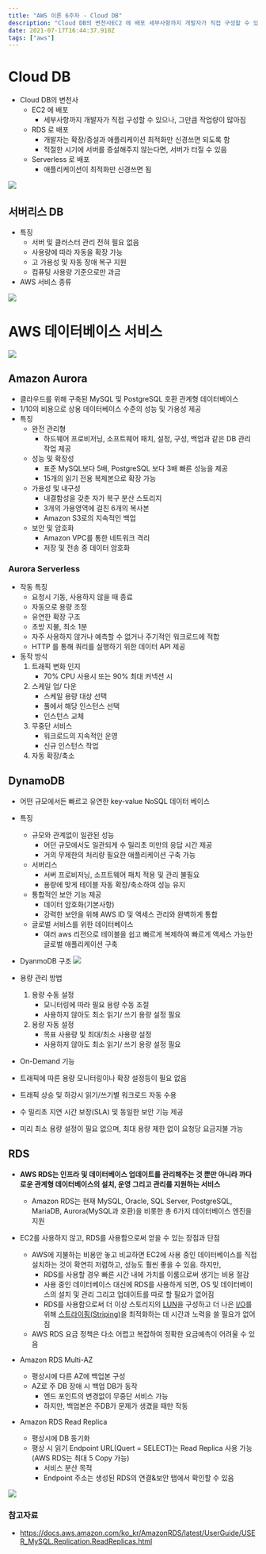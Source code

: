 ```yaml
---
title: "AWS 이론 6주차 - Cloud DB"
description: "Cloud DB의 변천사EC2 에 배포 세부사항까지 개발자가 직접 구성할 수 있으나, 그만큼 작업량이 많아짐RDS 로 배포개발자는 확장/증설과 애플리케이션 최적화만 신경쓰면 되도록 함적절한 시기에 서버를 증설해주지 않는다면, 서버가 터질 수 있음Serverless 로 "
date: 2021-07-17T16:44:37.910Z
tags: ["aws"]
---
```



#  Cloud DB

- Cloud DB의 변천사
  - EC2 에 배포 
    - 세부사항까지 개발자가 직접 구성할 수 있으나, 그만큼 작업량이 많아짐
  - RDS 로 배포
    - 개발자는 확장/증설과 애플리케이션 최적화만 신경쓰면 되도록 함
    - 적절한 시기에 서버를 증설해주지 않는다면, 서버가 터질 수 있음
  - Serverless 로 배포
    - 애플리케이션이 최적화만 신경쓰면 됨


![](../images/f2cc15ff-8f62-442b-8da6-522093e4718e-image-20210717235920150.png)




## 서버리스 DB

- 특징
  - 서버 및 클러스터 관리 전혀 필요 없음
  - 사용량에 따라 자동을 확장 가능
  - 고 가용성 및 자동 장애 복구 지원
  - 컴퓨팅 사용량 기준으로만 과금
- AWS 서비스 종류

![](../images/2dcb9baf-7b11-4a20-b9a1-ef7a8ca015f5-image-20210718000335485.png)



# AWS 데이터베이스 서비스

![](../images/ffd55eaf-dcf1-4100-aa84-637982360dda-image-20210718000503546.png)



## Amazon Aurora

- 클라우드를 위해 구축된 MySQL 및 PostgreSQL 호환 관계형 데이터베이스
- 1/10의 비용으로 상용 데이터베이스 수준의 성능 및 가용성 제공
- 특징
  - 완전 관리형
    - 하드웨어 프로비저닝, 소프트웨어 패치, 설정, 구성, 백업과 같은 DB 관리 작업 제공
  - 성능 및 확장성
    - 표준 MySQL보다 5배, PostgreSQL 보다 3배 빠른 성능을 제공
    - 15개의 읽기 전용 복제본으로 확장 가능
  - 가용성 및 내구성
    - 내결함성을 갖춘 자가 복구 분산 스토리지
    - 3개의 가용영역에 걸친 6개의 복사본
    - Amazon S3로의 지속적인 백업
  - 보안 및 암호화
    - Amazon VPC를 통한 네트워크 격리
    - 저장 및 전송 중 데이터 암호화



### Aurora Serverless

- 작동 특징
  - 요청시 기동, 사용하지 않을 때 종료
  - 자동으로 용량 조정
  - 유연한 확장 구조
  - 초방 지불, 최소 1분
  - 자주 사용하지 않거나 예측할 수 없거나 주기적인 워크로드에 적합
  - HTTP 를 통해 쿼리를 실행하기 위한 데이터 API 제공
- 동작 방식
  1. 트래픽 변화 인지
     - 70% CPU 사용시 또는 90% 최대 커넥션 시
  2. 스케일 업/ 다운
     - 스케일 용량 대상 선택
     - 풀에서 해당 인스턴스 선택
     - 인스턴스 교체
  3. 무중단 서비스
     - 워크로드의 지속적인 운영
     - 신규 인스턴스 작업
  4. 자동 확장/축소



## DynamoDB

- 어떤 규모에서든 빠르고 유연한 key-value NoSQL 데이터 베이스
- 특징
  - 규모와 관계없이 일관된 성능
    - 어던 규모에서도 일관되게 수 밀리초 미만의 응답 시간 제공
    - 거의 무제한의 처리량 필요한 애플리케이션 구축 가능
  - 서버리스
    - 서버 프로비저닝, 소프트웨어 패치 적용 및 관리 불필요
    - 용량에 맞게 테이블 자동 확장/축소하여 성능 유지
  - 통합적인 보안 기능 제공
    - 데이터 암호화(기본사항)
    - 강력한 보안을 위해 AWS ID 및 액세스 관리와 완벽하게 통합
  - 글로벌 서비스를 위한 데이터베이스
    - 여러 aws 리전으로 테이블을 쉽고 빠르게 복제하여 빠르게 액세스 가능한 글로벌 애플리케이션 구축
- DyanmoDB 구조
![](../images/b4c9c9de-de3c-4814-a9bf-a0e86a541d80-image-20210718001541152.png)


- 용량 관리 방법
  1. 용량 수동 설정
     - 모니터링에 따라 필요 용량 수동 조절
     - 사용하지 않아도 최소 읽기/ 쓰기 용량 설정 필요
  2. 용량 자동 설정
     - 목표 사용량 및 최대/최소 사용량 설정
     - 사용하지 않아도 최소 읽기/ 쓰기 용량 설정 필요
-  On-Demand 기능
  - 트래픽에 따른 용량 모니터링이나 확장 설정등이 필요 없음
  - 트래픽 상승 및 하강시 읽기/쓰기별 워크로드 자동 수용
  - 수 밀리초 지연 시간 보장(SLA) 및 동일한 보안 기능 제공
  - 미리 최소 용량 설정이 필요 없으며, 최대 용량 제한 없이 요청당 요금지불 가능





## RDS

- **AWS RDS는 인프라 및 데이터베이스 업데이트를 관리해주는 것 뿐만 아니라 까다로운 관계형 데이터베이스의 설치, 운영 그리고 관리를 지원하는 서비스**
  - Amazon RDS는 현재 MySQL, Oracle, SQL Server, PostgreSQL, MariaDB, Aurora(MySQL과 호환)을 비롯한 총 6가지 데이터베이스 엔진을 지원
- EC2를 사용하지 않고, RDS를 사용함으로써 얻을 수 있는 장점과 단점
  - AWS에 지불하는 비용만 놓고 비교하면 EC2에 사용 중인 데이터베이스를 직접 설치하는 것이 확연히 저렴하고, 성능도 훨씬 좋을 수 있음. 하지만,
    - RDS를 사용할 경우 빠른 시간 내에 가치를 이룸으로써 생기는 비용 절감
    - 사용 중인 데이터베이스 대신에 RDS를 사용하게 되면, OS 및 데이터베이스의 설치 및 관리 그리고 업데이트를 따로 할 필요가 없어짐
    - RDS를 사용함으로써 더 이상 스토리지의 [LUN](https://bespinglobal.com/cloud-terms-lun/)을 구성하고 더 나은 [I/O](https://bespinglobal.com/cloud-terms-io/)를 위해 [스트라이핑(Striping)](https://bespinglobal.com/cloud-terms-striping/)을 최적화하는 데 시간과 노력을 쓸 필요가 없어짐
  - AWS RDS 요금 정책은 다소 어렵고 복잡하여 정확한 요금예측이 어려울 수 있음

- Amazon RDS Multi-AZ
  - 평상시에 다른 AZ에 백업본 구성
  - AZ로 주 DB 장애 시 백업 DB가 동작
    - 엔드 포인트의 변경없이 무중단 서비스 가능
    - 하지만, 백업본은 주DB가 문제가 생겼을 때만 작동
- Amazon RDS Read Replica
  - 평상시에 DB 동기화
  - 평상 시 읽기 Endpoint URL(Quert = SELECT)는 Read Replica 사용 가능(AWS RDS는 최대 5 Copy 가능)
    - 서비스 분산 목적
    - Endpoint 주소는 생성된 RDS의 연결&보안 탭에서 확인할 수 있음

![](../images/c166d16b-094f-4518-94e2-a6a65a1cd7a5-image-20210718002129258.png)


### 참고자료
- https://docs.aws.amazon.com/ko_kr/AmazonRDS/latest/UserGuide/USER_MySQL.Replication.ReadReplicas.html